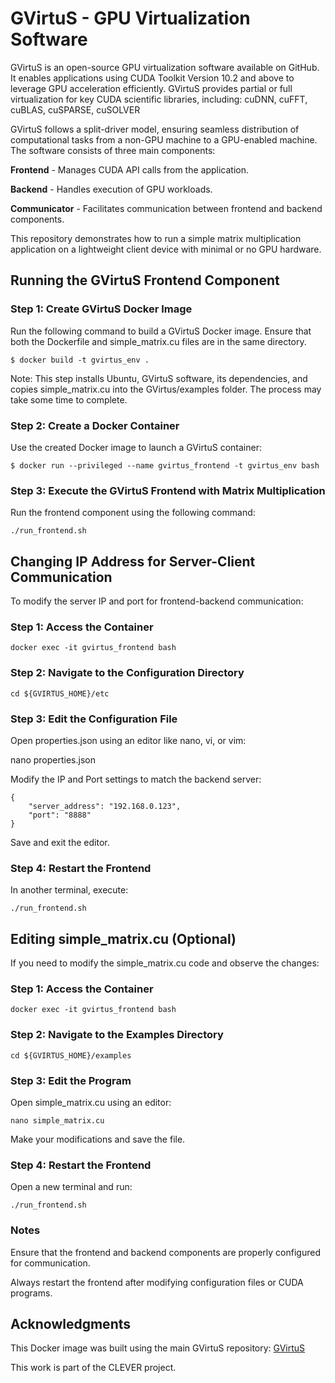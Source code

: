 # GVirtuS - GPU Virtualization Software

GVirtuS is an open-source GPU virtualization software available on GitHub. It enables applications using CUDA Toolkit Version 10.2 and above to leverage GPU acceleration efficiently. GVirtuS provides partial or full virtualization for key CUDA scientific libraries, including:
cuDNN, cuFFT, cuBLAS, cuSPARSE, cuSOLVER

GVirtuS follows a split-driver model, ensuring seamless distribution of computational tasks from a non-GPU machine to a GPU-enabled machine. The software consists of three main components:

**Frontend** - Manages CUDA API calls from the application.

**Backend** - Handles execution of GPU workloads.

**Communicator** - Facilitates communication between frontend and backend components.

This repository demonstrates how to run a simple matrix multiplication application on a lightweight client device with minimal or no GPU hardware.

## Running the GVirtuS Frontend Component

### Step 1: Create GVirtuS Docker Image

Run the following command to build a GVirtuS Docker image. Ensure that both the Dockerfile and simple_matrix.cu files are in the same directory.
```
$ docker build -t gvirtus_env .
```

Note: This step installs Ubuntu, GVirtuS software, its dependencies, and copies simple_matrix.cu into the GVirtus/examples folder. The process may take some time to complete.



### Step 2: Create a Docker Container

Use the created Docker image to launch a GVirtuS container:
```
$ docker run --privileged --name gvirtus_frontend -t gvirtus_env bash
```

### Step 3: Execute the GVirtuS Frontend with Matrix Multiplication

Run the frontend component using the following command:
```
./run_frontend.sh
```


## Changing IP Address for Server-Client Communication

To modify the server IP and port for frontend-backend communication:

### Step 1: Access the Container
```
docker exec -it gvirtus_frontend bash
```

### Step 2: Navigate to the Configuration Directory
```
cd ${GVIRTUS_HOME}/etc
```

### Step 3: Edit the Configuration File

Open properties.json using an editor like nano, vi, or vim:

nano properties.json

Modify the IP and Port settings to match the backend server:
```
{
    "server_address": "192.168.0.123",
    "port": "8888"
}
```
Save and exit the editor.

### Step 4: Restart the Frontend

In another terminal, execute:
```
./run_frontend.sh
```

## Editing simple_matrix.cu (Optional)

If you need to modify the simple_matrix.cu code and observe the changes:

### Step 1: Access the Container
```
docker exec -it gvirtus_frontend bash
```

### Step 2: Navigate to the Examples Directory
```
cd ${GVIRTUS_HOME}/examples
```

### Step 3: Edit the Program

Open simple_matrix.cu using an editor:
```
nano simple_matrix.cu
```

Make your modifications and save the file.

### Step 4: Restart the Frontend
Open a new terminal and run:
```
./run_frontend.sh
```

### Notes

Ensure that the frontend and backend components are properly configured for communication.

Always restart the frontend after modifying configuration files or CUDA programs.

## Acknowledgments

This Docker image was built using the main GVirtuS repository: [GVirtuS](https://github.com/gvirtus/GVirtuS)

This work is part of the CLEVER project.



